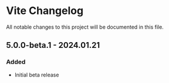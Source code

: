 # Vite Changelog

All notable changes to this project will be documented in this file.

## 5.0.0-beta.1 - 2024.01.21
### Added
- Initial beta release
